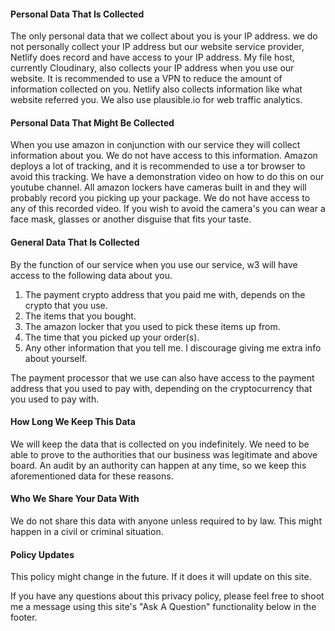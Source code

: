 #### Personal Data That Is Collected
The only personal data that we collect about you is your IP address. we do not personally collect your IP address but our website service provider,
Netlify does record and have access to your IP address. My file host, currently Cloudinary, also collects your IP address when you use our website. It is recommended to use a VPN to reduce the amount of information collected on you. Netlify also collects information like what website referred you. We also use plausible.io for web traffic analytics. 
#### Personal Data That Might Be Collected
When you use amazon in conjunction with our service they will collect information about you. We do not have access to this information. Amazon deploys a lot of tracking, and it is recommended to use a tor browser to avoid this tracking. We have a demonstration video on how to do this on our youtube channel. All amazon lockers have cameras built in and they will probably record you picking up your package. We do not have access to any of this recorded video.
If you wish to avoid the camera's you can wear a face mask, glasses or another disguise that fits your taste.
#### General Data That Is Collected
By the function of our service when you use our service, w3 will have access to the following data about you.  
    <ol>
    <li>The payment crypto address that you paid me with, depends on the crypto that you use.</li>
    <li>The items that you bought.</li>
    <li>The amazon locker that you used to pick these items up from.</li>
    <li>The time that you picked up your order(s).</li>
    <li>Any other information that you tell me. I discourage giving me extra info about yourself.</li>
    </ol>
The payment processor that we use can also have access to the payment address that you used to pay with, depending on the cryptocurrency that you used to pay with. 
#### How Long We Keep This Data
We will keep the data that is collected on you indefinitely. We need to be able to prove to the authorities that our business was legitimate and above board. An audit by an authority can happen at any time, so we keep this aforementioned data for these reasons. 
#### Who We Share Your Data With
We do not share this data with anyone unless required to by law. This might happen in a civil or criminal situation.
#### Policy Updates
This policy might change in the future. If it does it will update on this site.

If you have any questions about this privacy policy, please feel free to shoot me a message using this site's "Ask A Question" functionality below in the footer. <br/>